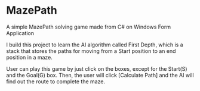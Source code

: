 # MazePath
A simple MazePath solving game made from C# on Windows Form Application

I build this project to learn the AI algorithm called First Depth, which is a stack that stores the paths for moving from a Start position to an end position in a maze.

User can play this game by just click on the boxes, except for the Start(S) and the Goal(G) box. Then, the user will click [Calculate Path] and the AI will find out the route to complete the maze.
